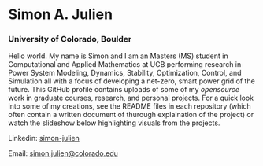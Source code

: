 # Simon A. Julien
### University of Colorado, Boulder
Hello world. My name is Simon and I am an Masters (MS) student in Computational and Applied Mathematics at UCB performing research in Power System Modeling, Dynamics, Stability, Optimization, Control, and Simulation all with a focus of developing a net-zero, smart power grid of the future. This GitHub profile contains uploads of some of my *opensource* work in graduate courses, research, and personal projects. For a quick look into some of my creations, see the README files in each repository (which often contain a written document of thurough explaination of the project) or watch the slideshow below highlighting visuals from the projects. 

Linkedin: [simon-julien](https://www.linkedin.com/in/simon-julien/) 

Email: [simon.julien@colorado.edu](mailto:simon.julien@colorado.edu)

<!--
**siju9917/siju9917** is a ✨ _special_ ✨ repository because its `README.md` (this file) appears on your GitHub profile.

Here are some ideas to get you started:

- 🔭 I’m currently working on ...
- 🌱 I’m currently learning ...
- 👯 I’m looking to collaborate on ...
- 🤔 I’m looking for help with ...
- 💬 Ask me about ...
- 📫 How to reach me: ...
- 😄 Pronouns: ...
- ⚡ Fun fact: ...
-->
